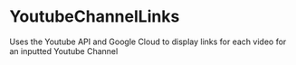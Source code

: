 # YoutubeChannelLinks
Uses the Youtube API and Google Cloud to display links for each video for an inputted Youtube Channel
